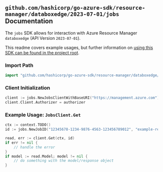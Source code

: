 
## `github.com/hashicorp/go-azure-sdk/resource-manager/databoxedge/2023-07-01/jobs` Documentation

The `jobs` SDK allows for interaction with Azure Resource Manager `databoxedge` (API Version `2023-07-01`).

This readme covers example usages, but further information on [using this SDK can be found in the project root](https://github.com/hashicorp/go-azure-sdk/tree/main/docs).

### Import Path

```go
import "github.com/hashicorp/go-azure-sdk/resource-manager/databoxedge/2023-07-01/jobs"
```


### Client Initialization

```go
client := jobs.NewJobsClientWithBaseURI("https://management.azure.com")
client.Client.Authorizer = authorizer
```


### Example Usage: `JobsClient.Get`

```go
ctx := context.TODO()
id := jobs.NewJobID("12345678-1234-9876-4563-123456789012", "example-resource-group", "deviceName", "name")

read, err := client.Get(ctx, id)
if err != nil {
	// handle the error
}
if model := read.Model; model != nil {
	// do something with the model/response object
}
```
